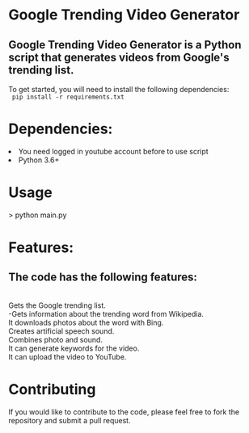 <h1>Google Trending Video Generator</h1>
<h2>Google Trending Video Generator is a Python script that generates videos from Google's trending list.</h2>


To get started, you will need to install the following dependencies:
<br>
<code> pip install -r requirements.txt </code>

<h1>Dependencies:</h1>
<li>You need logged in youtube account before to use script</li>
<li>Python 3.6+</li>

<h1>Usage</h1>
> python main.py


<h1>Features:</h1>
<h2>The code has the following features:</h2>

<br>Gets the Google trending list.
<br>-Gets information about the trending word from Wikipedia.
<br>It downloads photos about the word with Bing.
<br>Creates artificial speech sound.
<br>Combines photo and sound.
<br>It can generate keywords for the video.
<br>It can upload the video to YouTube.


# Contributing
If you would like to contribute to the code, please feel free to fork the repository and submit a pull request.

